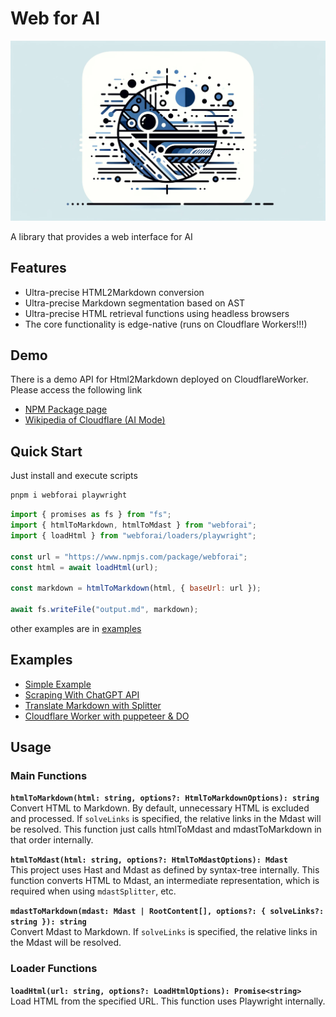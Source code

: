 # Web for AI

![LOGO](https://github.com/inaridiy/webforai/blob/main/images/logo.webp)

A library that provides a web interface for AI

## Features

- Ultra-precise HTML2Markdown conversion
- Ultra-precise Markdown segmentation based on AST
- Ultra-precise HTML retrieval functions using headless browsers
- The core functionality is edge-native (runs on Cloudflare Workers!!!)

## Demo

There is a demo API for Html2Markdown deployed on CloudflareWorker. Please access the following link

- [NPM Package page](https://webforai.inaridiy.workers.dev/?url=https://www.npmjs.com/package/webforai)
- [Wikipedia of Cloudflare (AI Mode)](https://webforai.inaridiy.workers.dev/?url=https://en.wikipedia.org/wiki/Cloudflare&mode=ai)

## Quick Start

Just install and execute scripts

```bash
pnpm i webforai playwright
```

```js
import { promises as fs } from "fs";
import { htmlToMarkdown, htmlToMdast } from "webforai";
import { loadHtml } from "webforai/loaders/playwright";

const url = "https://www.npmjs.com/package/webforai";
const html = await loadHtml(url);

const markdown = htmlToMarkdown(html, { baseUrl: url });

await fs.writeFile("output.md", markdown);
```

other examples are in [examples](./examples/simple/src/index.ts)

## Examples

- [Simple Example](https://github.com/inaridiy/webforai/tree/main/examples/simple/src/index.ts)
- [Scraping With ChatGPT API](https://github.com/inaridiy/webforai/blob/main/examples/scraping/src/index.ts)
- [Translate Markdown with Splitter](https://github.com/inaridiy/webforai/tree/main/examples/translate)
- [Cloudflare Worker with puppeteer & DO](https://github.com/inaridiy/webforai/tree/main/examples/worker)

## Usage

### Main Functions

**`htmlToMarkdown(html: string, options?: HtmlToMarkdownOptions): string`**  
Convert HTML to Markdown. By default, unnecessary HTML is excluded and processed.
If `solveLinks` is specified, the relative links in the Mdast will be resolved.
This function just calls htmlToMdast and mdastToMarkdown in that order internally.

**`htmlToMdast(html: string, options?: HtmlToMdastOptions): Mdast`**  
This project uses Hast and Mdast as defined by syntax-tree internally.
This function converts HTML to Mdast, an intermediate representation, which is required when using `mdastSplitter`, etc.

**`mdastToMarkdown(mdast: Mdast | RootContent[], options?: { solveLinks?: string }): string`**  
Convert Mdast to Markdown. If `solveLinks` is specified, the relative links in the Mdast will be resolved.

### Loader Functions

**`loadHtml(url: string, options?: LoadHtmlOptions): Promise<string>`**  
Load HTML from the specified URL. This function uses Playwright internally.
